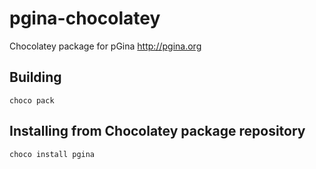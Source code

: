 # pgina-chocolatey

Chocolatey package for pGina http://pgina.org

## Building

```
choco pack
```

## Installing from Chocolatey package repository

```
choco install pgina
```

